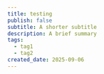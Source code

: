 ```yaml
---
title: testing
publish: false
subtitle: A shorter subtitle
description: A brief summary
tags:
  - tag1
  - tag2
created_date: 2025-09-06
---
```

